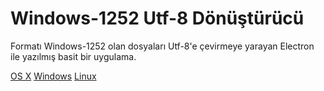 # Windows-1252 Utf-8 Dönüştürücü

Formatı Windows-1252 olan dosyaları Utf-8'e çevirmeye yarayan Electron ile yazılmış basit bir uygulama.

[OS X](https://github.com/ozgrozer/win1252-utf8-donusturucu/releases/download/0.1.0/win1252-utf8-donusturucu-v0.1.0-os-x.zip)
[Windows](https://github.com/ozgrozer/win1252-utf8-donusturucu/releases/download/0.1.0/win1252-utf8-donusturucu-v0.1.0-windows.zip)
[Linux](https://github.com/ozgrozer/win1252-utf8-donusturucu/releases/download/0.1.0/win1252-utf8-donusturucu-v0.1.0-linux.zip)